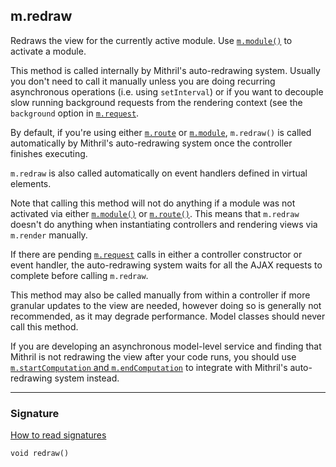 ## m.redraw

Redraws the view for the currently active module. Use [`m.module()`](mithril.module) to activate a module.

This method is called internally by Mithril's auto-redrawing system. Usually you don't need to call it manually unless you are doing recurring asynchronous operations (i.e. using `setInterval`) or if you want to decouple slow running background requests from the rendering context (see the `background` option in [`m.request`](mithril.request.md).

By default, if you're using either [`m.route`](mithril.route.md) or [`m.module`](mithril.module.md), `m.redraw()` is called automatically by Mithril's auto-redrawing system once the controller finishes executing.

`m.redraw` is also called automatically on event handlers defined in virtual elements.

Note that calling this method will not do anything if a module was not activated via either [`m.module()`](mithril.module) or [`m.route()`](mithril.route). This means that `m.redraw` doesn't do anything when instantiating controllers and rendering views via `m.render` manually.

If there are pending [`m.request`](mithril.request.md) calls in either a controller constructor or event handler, the auto-redrawing system waits for all the AJAX requests to complete before calling `m.redraw`.

This method may also be called manually from within a controller if more granular updates to the view are needed, however doing so is generally not recommended, as it may degrade performance. Model classes should never call this method. 

If you are developing an asynchronous model-level service and finding that Mithril is not redrawing the view after your code runs, you should use [`m.startComputation` and `m.endComputation`](mithril.computation.md) to integrate with Mithril's auto-redrawing system instead.

---

### Signature

[How to read signatures](how-to-read-signatures.md)

```clike
void redraw()
```